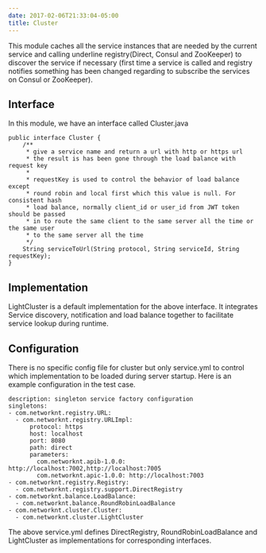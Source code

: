 ```yaml
---
date: 2017-02-06T21:33:04-05:00
title: Cluster
---
```


This module caches all the service instances that are needed by the current 
service and calling underline registry(Direct, Consul and ZooKeeper) to
discover the service if necessary (first time a service is called and registry
notifies something has been changed regarding to subscribe the services on
Consul or ZooKeeper).

## Interface

In this module, we have an interface called Cluster.java

```
public interface Cluster {
    /**
     * give a service name and return a url with http or https url
     * the result is has been gone through the load balance with request key
     *
     * requestKey is used to control the behavior of load balance except
     * round robin and local first which this value is null. For consistent hash
     * load balance, normally client_id or user_id from JWT token should be passed
     * in to route the same client to the same server all the time or the same user
     * to the same server all the time
     */
    String serviceToUrl(String protocol, String serviceId, String requestKey);
}
```

## Implementation

LightCluster is a default implementation for the above interface. It integrates
Service discovery, notification and load balance together to facilitate service
lookup during runtime. 

## Configuration

There is no specific config file for cluster but only service.yml to control
which implementation to be loaded during server startup. Here is an example
configuration in the test case. 

```
description: singleton service factory configuration
singletons:
- com.networknt.registry.URL:
  - com.networknt.registry.URLImpl:
      protocol: https
      host: localhost
      port: 8080
      path: direct
      parameters:
        com.networknt.apib-1.0.0: http://localhost:7002,http://localhost:7005
        com.networknt.apic-1.0.0: http://localhost:7003
- com.networknt.registry.Registry:
  - com.networknt.registry.support.DirectRegistry
- com.networknt.balance.LoadBalance:
  - com.networknt.balance.RoundRobinLoadBalance
- com.networknt.cluster.Cluster:
  - com.networknt.cluster.LightCluster

```

The above service.yml defines DirectRegistry, RoundRobinLoadBalance and LightCluster
as implementations for corresponding interfaces. 

